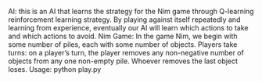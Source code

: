 AI: 
 this is an AI that learns the strategy for the Nim game through Q-learning reinforcement learning strategy. 
 By playing against itself repeatedly and learning from experience, eventually our AI will learn which actions to take and which actions to avoid. 
 Nim Game: 
 In the game Nim, we begin with some number of piles, each with some number of objects. 
 Players take turns: on a player’s turn, the player removes any non-negative number of objects from any one non-empty pile. Whoever removes the last object loses. 
 Usage: python play.py
 
